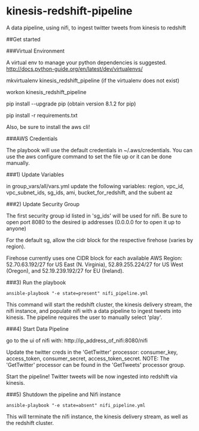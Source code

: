 # kinesis-redshift-pipeline
A data pipeline, using nifi, to ingest twitter tweets from kinesis to redshift


##Get started

###Virtual Environment

A virtual env to manage your python dependencies is suggested. http://docs.python-guide.org/en/latest/dev/virtualenvs/

mkvirtualenv kinesis_redshift_pipeline (if the virtualenv does not exist)

workon kinesis_redshift_pipeline

pip install --upgrade pip (obtain version 8.1.2 for pip)

pip install -r requirements.txt


Also, be sure to install the aws cli!

###AWS Credentials

The playbook will use the default credentials in ~/.aws/credentials.
You can use the aws configure command to set the file up or it can be done manually.

###1) Update Variables

in group_vars/all/vars.yml
update the following variables:
region, vpc_id, vpc_subnet_ids, sg_ids, ami, bucket_for_redshift, and the subent az


###2) Update Security Group

The first security group id listed in 'sg_ids' will be used for nifi.
Be sure to open port 8080 to the desired ip addresses (0.0.0.0 for to open it up to anyone)

For the default sg, allow the cidr block for the respective firehose (varies by region).

Firehose currently uses one CIDR block for each available AWS Region:
52.70.63.192/27 for US East (N. Virginia), 52.89.255.224/27 for US West (Oregon), and 52.19.239.192/27 for EU (Ireland).

###3) Run the playbook

`ansible-playbook "-e state=present" nifi_pipeline.yml`

This command will start the redshift cluster, the kinesis delivery stream, the nifi instance,
and populate nifi with a data pipeline to ingest tweets into kinesis.
The pipeline requires the user to manually select 'play'.

###4) Start Data Pipeline

go to the ui of nifi with: http://ip_address_of_nifi:8080/nifi

Update the twitter creds in the 'GetTwitter' processor: consumer_key, access_token, consumer_secret, access_token_secret.
NOTE: The 'GetTwitter' processor can be found in the 'GetTweets' processor group.

Start the pipeline! Twitter tweets will be now ingested into redshift via kinesis.

###5) Shutdown the pipeline and Nifi instance

`ansible-playbook "-e state=absent" nifi_pipeline.yml`

This will terminate the nifi instance, the kinesis delivery stream, as well as the
redshift cluster.
